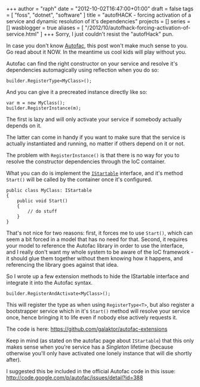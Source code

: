 +++
author = "raph"
date = "2012-10-02T16:47:00+01:00"
draft = false
tags = [ "foss", "dotnet", "software" ]
title = "autofHACK - forcing activation of a service and dynamic resolution of it's dependencies"
projects = []
series = []
wasblogger = true
aliases = [ "/2012/10/autofhack-forcing-activation-of-service.html" ]
+++
Sorry, I just couldn't resist the "autofHack" pun.

In case you don't know [Autofac](http://code.google.com/p/autofac/), this post won't make much sense to you. Go read about it NOW. In the meantime us cool kids will play without you.

Autofac can find the right constructor on your service and resolve it's dependencies automagically using reflection when you do so:

    builder.RegisterType<MyClass>();

And you can give it a precreated instance directly like so:

    var m = new MyClass();
    builder.RegisterInstance(m);

The first is lazy and will only activate your service if somebody actually depends on it.

The latter can come in handy if you want to make sure that the service is actually instantiated and running, no matter if others depend on it or not.

The problem with `RegisterInstance()` is that there is no way for you to resolve the constructor dependencies through the IoC container.

What you can do is implement the [`IStartable`](http://code.google.com/p/autofac/wiki/Startable) interface, and it's method `Start()` will be called by the container once it's configured.

    public class MyClass: IStartable
    {
        public void Start()
        {
            // do stuff
        }
    }

That's not nice for two reasons: first, it forces me to use `Start()`, which can seem a bit forced in a model that has no need for that. Second, it requires your model to reference the Autofac library in order to use the interface, and I really don't want my whole system to be aware of the IoC framework - it should glue them together without them knowing how it happens, and referencing the library goes against that idea.

So I wrote up a few extension methods to hide the IStartable interface and integrate it into the Autofac syntax.

    builder.RegisterAndActivate<MyClass>();

This will register the type as when using `RegisterType<T>`, but also register a bootstrapper service which in it's `Start()` method will resolve your service once, hence bringing it to life even if nobody else actively requests it.

The code is here:
https://github.com/galaktor/autofac-extensions

Keep in mind (as stated on the autofac page about `IStartable`) that this only makes sense when you're service has a *Singleton* lifetime (because otherwise you'll only have activated one lonely instance that will die shortly after).

I suggested this be included in the official Autofac code in this issue:
http://code.google.com/p/autofac/issues/detail?id=388
